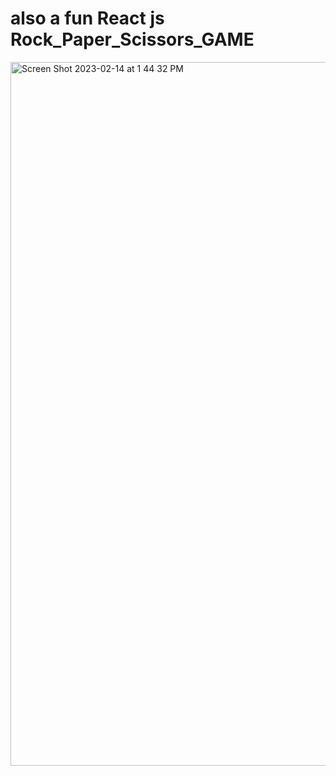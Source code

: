 # also a fun React js Rock_Paper_Scissors_GAME
<img width="1126" alt="Screen Shot 2023-02-14 at 1 44 32 PM" src="https://user-images.githubusercontent.com/63207127/218742667-672f9521-acb2-4141-9ea5-68e5d061cf83.png">
